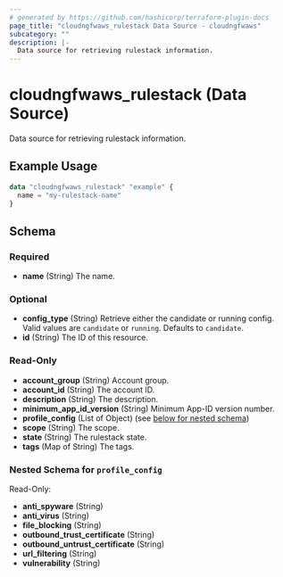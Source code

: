 ```yaml
---
# generated by https://github.com/hashicorp/terraform-plugin-docs
page_title: "cloudngfwaws_rulestack Data Source - cloudngfwaws"
subcategory: ""
description: |-
  Data source for retrieving rulestack information.
---
```


# cloudngfwaws_rulestack (Data Source)

Data source for retrieving rulestack information.

## Example Usage

```terraform
data "cloudngfwaws_rulestack" "example" {
  name = "my-rulestack-name"
}
```

<!-- schema generated by tfplugindocs -->
## Schema

### Required

- **name** (String) The name.

### Optional

- **config_type** (String) Retrieve either the candidate or running config. Valid values are `candidate` or `running`. Defaults to `candidate`.
- **id** (String) The ID of this resource.

### Read-Only

- **account_group** (String) Account group.
- **account_id** (String) The account ID.
- **description** (String) The description.
- **minimum_app_id_version** (String) Minimum App-ID version number.
- **profile_config** (List of Object) (see [below for nested schema](#nestedatt--profile_config))
- **scope** (String) The scope.
- **state** (String) The rulestack state.
- **tags** (Map of String) The tags.

<a id="nestedatt--profile_config"></a>
### Nested Schema for `profile_config`

Read-Only:

- **anti_spyware** (String)
- **anti_virus** (String)
- **file_blocking** (String)
- **outbound_trust_certificate** (String)
- **outbound_untrust_certificate** (String)
- **url_filtering** (String)
- **vulnerability** (String)



